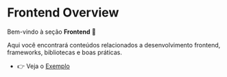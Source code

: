 # Frontend Overview

Bem-vindo à seção **Frontend** 🚀  

Aqui você encontrará conteúdos relacionados a desenvolvimento frontend, frameworks, bibliotecas e boas práticas.

- 👉 Veja o [Exemplo](./exemplo.md)

